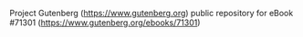 Project Gutenberg (https://www.gutenberg.org) public repository for
eBook #71301 (https://www.gutenberg.org/ebooks/71301)
